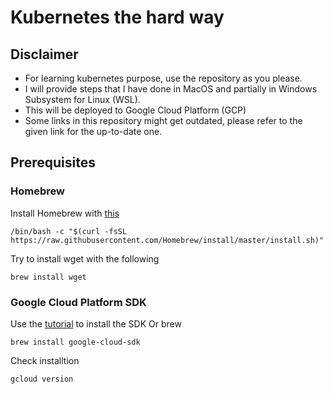 # Kubernetes the hard way
## Disclaimer
- For learning kubernetes purpose, use the repository as you please.
- I will provide steps that I have done in MacOS and partially in Windows Subsystem for Linux (WSL).
- This will be deployed to Google Cloud Platform (GCP)
- Some links in this repository might get outdated, please refer to the given link for the up-to-date one.
## Prerequisites
### Homebrew
Install Homebrew with [this](https://brew.sh/)
```
/bin/bash -c "$(curl -fsSL https://raw.githubusercontent.com/Homebrew/install/master/install.sh)"
```
Try to install wget with the following
```
brew install wget
```
### Google Cloud Platform SDK
Use the [tutorial](https://cloud.google.com/sdk/docs/downloads-versioned-archives) to install the SDK
Or brew
```
brew install google-cloud-sdk
```
Check installtion
```
gcloud version
```